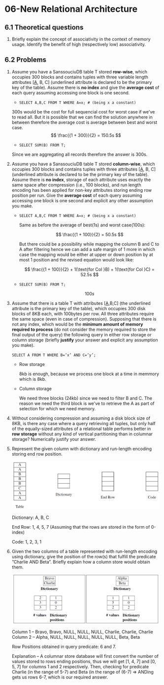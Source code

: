 # 06-New Relational Architecture

## 6.1 Theoretical questions

1. Briefly explain the concept of associativity in the context of memory usage. Identify the benefit of high (respectively low) associativity.

## 6.2 Problems

1. Assume you have a SanssouciuDB table T stored **row-wise**, which occupies 300 blocks and contains tuples with three variable length attributes [<u>A</u>, B, C] (underlined attribute is declared to be the primary key of the table). Assume there is **no index** and give the **average cost** of each query assuming accessing one block is one second.
    - `SELECT A,B,C FROM T WHERE A=x; # (being x a constant)`

    300s would be the cost for full sequencial cost for worst case if we've to read all. But it is possible that we can find the solution anywhere in between therefore the average cost is average between best and worst case.
    $$
    \frac{{1 + 300}}{2} = 150.5s
    $$


    - `SELECT SUM(B) FROM T;`

    Since we are aggregating all records therefore the answer is 300s.

2. Assume you have a SanssouciuDB table T stored **column-wise**, which occupies 300 blocks and contains tuples with three attributes [<u>A</u>, B, C] (underlined attribute is declared to be the primary key of the table). Assume there is **no index**, storage of each attribute uses exactly the same space after compression (i.e., 100 blocks), and run length encoding has been applied for non-key attributes storing ending row position per run. Give the **average cost** of each query assuming accessing one block is one second and explicit any other assumption you make.
    - `SELECT A,B,C FROM T WHERE A=x; # (being x a constant)`

        Same as before the average of best(1s) and worst case(100s):

        $$
        \frac{{1 + 100}}{2} = 50.5s
        $$

        But there could be a possibility while mapping the column B and C to A after filtering hence we can add a safe margin of 1 more in which case the mapping would be either at upper or down position by at most 1 position and the revised equation would look like:

        $$
        \frac{{1 + 100}}{2} + 1(\text{for Col }B) + 1(\text{for Col }C) = 52.5s
        $$

    - `SELECT SUM(B) FROM T;`

        $$
        100s
        $$



3. Assume that there is a table T with attributes [<u>A</u>,B,C] (the underlined attribute is the primary key of the table), which occupies 300 disk blocks of 8KB each, with 100bytes per row. All three attributes require the same space (even in case of compression). Supposing that there is not any index, which would be the **minimum amount of memory required to process** (do not consider the memory required to store the final output of the query) the following query in either row storage or column storage (briefly **justify** your answer and explicit any assumption you make).


    
    `SELECT A FROM T WHERE B=’x’ AND C=’y’;`
    
    - Row storage

        8kb is enough, because we process one block at a time in memmory which is 8kb. 

    - Column storage

        We need three blocks (24kb) since we need to filter B and C. The reason we need the third block is we've to retrieve the A as part of selection for which we need memory.

4. Without considering compression and assuming a disk block size of 8KB, is there any case where a query retrieving all tuples, but only half of the equally-sized attributes of a relational table performs better in **row storage** without any kind of vertical partitioning than in columnar storage? Numerically justify your answer.



5. Represent the given column with dictionary and run-length encoding storing end row position.
    
    ![Untitled](06-New%20Relational%20Architecture/Untitled.png)

    Dictionary: A, B, C
    
    End Row: 1, 4, 5, 7 (Assuming that the rows are stored in the form of 0-index)
    
    Code: 1, 2, 3, 1

    
6. Given the two columns of a table represented with run-length encoding using dictionary, give the position of the row(s) that fulfill the predicate ”Charlie AND Beta”. Briefly explain how a column store would obtain them.
    
    ![Untitled](06-New%20Relational%20Architecture/Untitled%201.png)

    Column 1 – Bravo, Bravo, NULL, NULL, NULL, Charlie, Charlie, Charlie
    Column 2 – Alpha, NULL, NULL, NULL, NULL, NULL, Beta, Beta
    
    Row Positions obtained in query predicate: 6 and 7.
    
    Explanation – A columnar store database will first convert the number of values stored to rows ending positions, thus we will get [1, 4, 7] and [0, 5, 7] for columns 1 and 2 respectively. Then, checking for predicate Charlie (in the range of 5-7) and Beta (in the range of (6-7) => ANDing gets us rows 6-7, which is our required answer.

